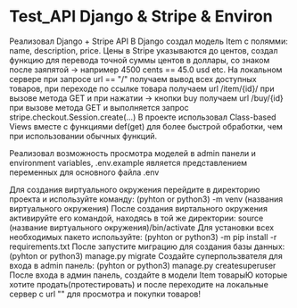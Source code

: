 # Test_API Django & Stripe & Environ

Реализовал  Django + Stripe API
В Django  создал модель Item с полямми: name, description, price. Цены в Stripe указываются до центов, создал функцию для перевода точной суммы центов в доллары, со знаком после заяпятой ->
 например 4500 cents == 45.0 usd etc.
На локальном сервере при запросе url == "/" получаем вывод всех доступных товаров, при переходе по ссылке товара получаем url /item/{id}/ при вызове метода GET и при нажатии ->
кнопки buy получаем url /buy/{id} при вызове метода GET и выполняется запрос stripe.checkout.Session.create(...)
В проекте использовал Class-based Views вместе с функциями def(get) для более быстрой обработки, чем при использовании обычных функций.

Реализовал возможность просмотра моделей в admin панели и environment variables, .env.example является представлением переменных для основного файла .env


Для создания виртуального окружения перейдите в директорию проекта и  используйте команду: (pyhton or python3) -m venv (названия виртуального окружения)
После создания виртального окружения активируйте его командой, находясь в той же директории: source (название виртуального окружения)/bin/activate 
Для установки всех необходимых пакето используйте: (pyhton or python3) -m pip install -r requirements.txt
После запустите миграцию для создания базы данных: (pyhton or python3) manage.py migrate
Создайте суперпользвателя для входа в admin панель: (pyhton or python3) manage.py createsuperuser
После входа в админ панель, создайте в модели Item товарыЮ которые хотите продать(протестировать) и после переходите на локальные сервер с url "" для просмотра и покупки товаров!
